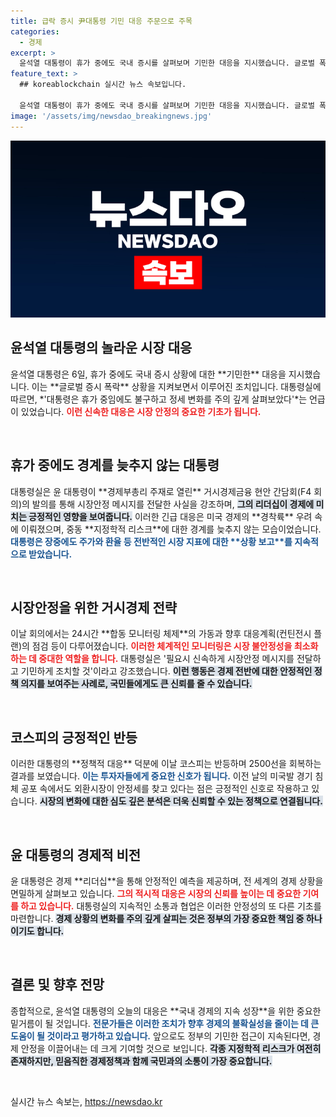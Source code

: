 ```yaml
---
title: 급락 증시 尹대통령 기민 대응 주문으로 주목
categories:
  - 경제
excerpt: >
  윤석열 대통령이 휴가 중에도 국내 증시를 살펴보며 기민한 대응을 지시했습니다. 글로벌 폭락 우려 속에서 시장안정 메시지를 전하고, 관계기관들과 협력해 긴밀한 모니터링 체제를 구축했습니다. 코스피는 이 반응으로 3% 반등에 성공했습니다!
feature_text: >
  ## koreablockchain 실시간 뉴스 속보입니다.

  윤석열 대통령이 휴가 중에도 국내 증시를 살펴보며 기민한 대응을 지시했습니다. 글로벌 폭락 우려 속에서 시장안정 메시지를 전하고, 관계기관들과 협력해 긴밀한 모니터링 체제를 구축했습니다. 코스피는 이 반응으로 3% 반등에 성공했습니다!
image: '/assets/img/newsdao_breakingnews.jpg'
---
```


<p><img src="/assets/img/newsdao_breakingnews.jpg" alt="koreablockchain 속보" /></p>

<h2 data-ke-size="size26">윤석열 대통령의 놀라운 시장 대응</h2>

<p data-ke-size="size16">윤석열 대통령은 6일, 휴가 중에도 국내 증시 상황에 대한 **기민한** 대응을 지시했습니다. 이는 **글로벌 증시 폭락** 상황을 지켜보면서 이루어진 조치입니다. 대통령실에 따르면, *'대통령은 휴가 중임에도 불구하고 정세 변화를 주의 깊게 살펴보았다'*는 언급이 있었습니다. <b><span style="color: #ee2323;">이런 신속한 대응은 시장 안정의 중요한 기초가 됩니다.</span></b></p>

<p data-ke-size="size16">&nbsp;</p>

<h2 data-ke-size="size26">휴가 중에도 경계를 늦추지 않는 대통령</h2>

<p data-ke-size="size16">대통령실은 윤 대통령이 **경제부총리 주재로 열린** 거시경제금융 현안 간담회(F4 회의)의 발의를 통해 시장안정 메시지를 전달한 사실을 강조하며, <b><span style="background-color: #21538527;">그의 리더십이 경제에 미치는 긍정적인 영향을 보여줍니다.</span></b> 이러한 긴급 대응은 미국 경제의 **경착륙** 우려 속에 이뤄졌으며, 중동 **지정학적 리스크**에 대한 경계를 늦추지 않는 모습이었습니다. <b><span style="color: #1a5490;">대통령은 장중에도 주가와 환율 등 전반적인 시장 지표에 대한 **상황 보고**를 지속적으로 받았습니다.</span></b></p>

<p data-ke-size="size16">&nbsp;</p>

<h2 data-ke-size="size26">시장안정을 위한 거시경제 전략</h2>

<p data-ke-size="size16">이날 회의에서는 24시간 **합동 모니터링 체제**의 가동과 향후 대응계획(컨틴전시 플랜)의 점검 등이 다루어졌습니다. <b><span style="color: #ee2323;">이러한 체계적인 모니터링은 시장 불안정성을 최소화하는 데 중대한 역할을 합니다.</span></b> 대통령실은 '필요시 신속하게 시장안정 메시지를 전달하고 기민하게 조치할 것'이라고 강조했습니다. <b><span style="background-color: #21538527;">이런 행동은 경제 전반에 대한 안정적인 정책 의지를 보여주는 사례로, 국민들에게도 큰 신뢰를 줄 수 있습니다.</span></b></p>

<p data-ke-size="size16">&nbsp;</p>

<h2 data-ke-size="size26">코스피의 긍정적인 반등</h2>

<p data-ke-size="size16">이러한 대통령의 **정책적 대응** 덕분에 이날 코스피는 반등하며 2500선을 회복하는 결과를 보였습니다. <b><span style="color: #1a5490;">이는 투자자들에게 중요한 신호가 됩니다.</span></b> 이전 날의 미국발 경기 침체 공포 속에서도 외환시장이 안정세를 찾고 있다는 점은 긍정적인 신호로 작용하고 있습니다. <b><span style="background-color: #21538527;">시장의 변화에 대한 심도 깊은 분석은 더욱 신뢰할 수 있는 정책으로 연결됩니다.</span></b></p>

<p data-ke-size="size16">&nbsp;</p>

<h2 data-ke-size="size26">윤 대통령의 경제적 비전</h2>

<p data-ke-size="size16">윤 대통령은 경제 **리더십**을 통해 안정적인 예측을 제공하며, 전 세계의 경제 상황을 면밀하게 살펴보고 있습니다. <b><span style="color: #ee2323;">그의 적시적 대응은 시장의 신뢰를 높이는 데 중요한 기여를 하고 있습니다.</span></b> 대통령실의 지속적인 소통과 협업은 이러한 안정성의 또 다른 기초를 마련합니다. <b><span style="background-color: #21538527;">경제 상황의 변화를 주의 깊게 살피는 것은 정부의 가장 중요한 책임 중 하나이기도 합니다.</span></b></p>

<p data-ke-size="size16">&nbsp;</p>

<h2 data-ke-size="size26">결론 및 향후 전망</h2>

<p data-ke-size="size16">종합적으로, 윤석열 대통령의 오늘의 대응은 **국내 경제의 지속 성장**을 위한 중요한 밑거름이 될 것입니다. <b><span style="color: #1a5490;">전문가들은 이러한 조치가 향후 경제의 불확실성을 줄이는 데 큰 도움이 될 것이라고 평가하고 있습니다.</span></b> 앞으로도 정부의 기민한 접근이 지속된다면, 경제 안정을 이끌어내는 데 크게 기여할 것으로 보입니다. <b><span style="background-color: #21538527;">각종 지정학적 리스크가 여전히 존재하지만, 믿음직한 경제정책과 함께 국민과의 소통이 가장 중요합니다.</span></b></p>

<p data-ke-size="size16">&nbsp;</p>
실시간 뉴스 속보는, <a href="https://newsdao.kr" rel="dofollow">https://newsdao.kr</a>


